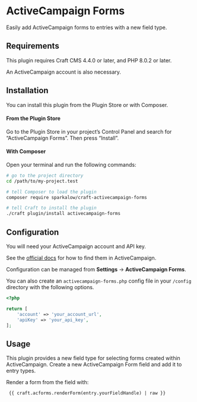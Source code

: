 # ActiveCampaign Forms

Easily add ActiveCampaign forms to entries with a new field type.


## Requirements

This plugin requires Craft CMS 4.4.0 or later, and PHP 8.0.2 or later. 

An ActiveCampaign account is also necessary.

## Installation

You can install this plugin from the Plugin Store or with Composer.

#### From the Plugin Store

Go to the Plugin Store in your project’s Control Panel and search for “ActiveCampaign Forms”. Then press “Install”.

#### With Composer

Open your terminal and run the following commands:

```bash
# go to the project directory
cd /path/to/my-project.test

# tell Composer to load the plugin
composer require sparkalow/craft-activecampaign-forms

# tell Craft to install the plugin
./craft plugin/install activecampaign-forms
```


## Configuration

You will need your ActiveCampaign account and API key. 

See the [official docs](https://help.activecampaign.com/hc/en-us/articles/207317590-Getting-started-with-the-API) for how to find them in ActiveCampaign.


Configuration can be managed  from **Settings** → **ActiveCampaign Forms**. 

You can also create an `activecampaign-forms.php` config file in your `/config` directory with the following options.

```php
<?php

return [
    'account' => 'your_account_url',
    'apiKey' => 'your_api_key',
];
```

## Usage

This plugin provides a new field type for selecting forms created within ActiveCampaign. Create a new ActiveCampaign Form field and add it to entry types. 

Render a form from the field with:
```twig
 {{ craft.acforms.renderForm(entry.yourFieldHandle) | raw }}
```
